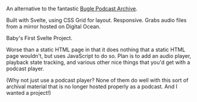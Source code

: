 An alternative to the fantastic [Bugle Podcast Archive](http://www.gamesplusone.com/thebugle/).

Built with Svelte, using CSS Grid for layout. Responsive.
Grabs audio files from a mirror hosted on Digital Ocean.

Baby's First Svelte Project.

Worse than a static HTML page in that it does nothing that a
static HTML page wouldn't, but uses JavaScript to do so. Plan
is to add an audio player, playback state tracking, and various
other nice things that you'd get with a podcast player.

(Why not just use a podcast player? None of them do well with
this sort of archival material that is no longer hosted properly
as a podcast. And I wanted a project!)
